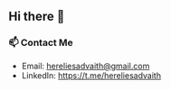 ## Hi there 👋

### 📫 Contact Me

- Email: hereliesadvaith@gmail.com
- LinkedIn: https://t.me/hereliesadvaith
